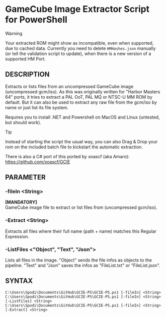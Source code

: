# GameCube Image Extractor Script for PowerShell
> [!WARNING]
> Your extracted ROM might show as incompatible, even when supported, due to cached data. Currently you need to delete `HMHashes.json` manually (or tell the validation script to update), when there is a new version of a supported HM Port. 
## DESCRIPTION
Extracts or lists files from an uncompressed GameCube image (uncompressed gcm/iso). As this was originally written for "Harbor Masters 64" ports, it tries to extract a PAL OoT, PAL MQ or NTSC-U MM ROM by default. But it can also be used to extract any raw file from the gcm/iso by name or just list its file system.

Requires you to install .NET and Powershell on MacOS and Linux (untested, but should work).

> [!TIP]
> Instead of starting the script the usual way, you can also Drag & Drop your rom on the included batch file to kickstart the automatic extraction.

There is also a C# port of this ported by xoascf (aka Amaro): https://github.com/xoascf/GCIE

## PARAMETER
### -fileIn <String\>
**[MANDATORY]**\
GameCube image file to extract or list files from (uncompressed gcm/iso).

### -Extract <String\>
Extracts all files where their full name (path + name) matches this Regular Expression.

### -ListFiles <"Object", "Text", "Json"\>
Lists all files in the image. "Object" sends the file infos as objects to the pipeline. "Text" and "Json" saves the infos as "FileList.txt" or "FileList.json".


## SYNTAX
```
C:\Users\Spodi\Documents\GitHub\GCIE-PS\GCIE-PS.ps1 [-fileIn] <String>
C:\Users\Spodi\Documents\GitHub\GCIE-PS\GCIE-PS.ps1 [-fileIn] <String> [-ListFiles] <String>
C:\Users\Spodi\Documents\GitHub\GCIE-PS\GCIE-PS.ps1 [-fileIn] <String> [-Extract] <String>
```
